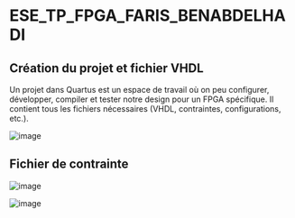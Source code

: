 # ESE_TP_FPGA_FARIS_BENABDELHADI
## Création du projet et fichier VHDL

Un projet dans Quartus est un espace de travail où on peu configurer, développer, compiler et tester notre design pour un FPGA spécifique. Il contient tous les fichiers nécessaires (VHDL, contraintes, configurations, etc.).

![image](https://github.com/user-attachments/assets/cc96e5e8-a7f8-49ce-a5f3-19d23ffa2958)

## Fichier de contrainte

![image](https://github.com/user-attachments/assets/1a469142-2cc3-4db2-8517-a11b2742fae5)


![image](https://github.com/user-attachments/assets/45a97634-891d-44e3-850d-4630501726e9)

